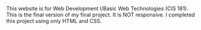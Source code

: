 This website is for Web Development I/Basic Web Technologies (CIS 181). This is the final version of my final project. It is NOT responsive. I completed this project using only HTML and CSS.
